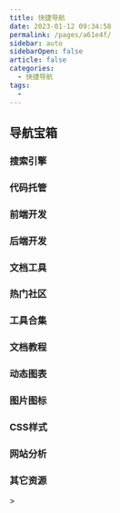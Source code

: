 ```yaml
---
title: 快捷导航
date: 2023-01-12 09:34:58
permalink: /pages/a61e4f/
sidebar: auto
sidebarOpen: false
article: false
categories: 
  - 快捷导航
tags: 
  - 
---
```



<h2 class="dhTitle">导航宝箱<badge text="New"/></h2>

### 搜索引擎

<ClientOnly>
  <Card :cardData="cardData0" :cardListSize=3 carTitlColor="#000" />
</ClientOnly>

### 代码托管

<ClientOnly>
  <Card :cardData="cardData1" :cardListSize=3 carTitlColor="#000" carHoverColor="#000" />
</ClientOnly>

### 前端开发

<ClientOnly>
  <Card :cardData="cardData7_1" :cardListSize=5 carTitlColor="#000" carHoverColor="#000" />
</ClientOnly>

<ClientOnly>
  <Card :cardData="cardData7_2" :cardListSize=3 carTitlColor="#000" carHoverColor="#000" />
</ClientOnly>

<ClientOnly>
  <Card :cardData="cardData7_3" :cardListSize=3 carTitlColor="#000" carHoverColor="#000" />
</ClientOnly>

<ClientOnly>
  <Card :cardData="cardData7_4" :cardListSize=3 carTitlColor="#000" carHoverColor="#000" />
</ClientOnly>

<ClientOnly>
  <Card :cardData="cardData7_99" :cardListSize=3 carTitlColor="#000" carHoverColor="#000" />
</ClientOnly>

### 后端开发

<ClientOnly>
  <Card :cardData="cardData6" :cardListSize=3 carTitlColor="#000" carHoverColor="#000" />
</ClientOnly>

### 文档工具

<ClientOnly>
  <Card :cardData="cardData5" :cardListSize=3 carTitlColor="#000" carHoverColor="#000" />
</ClientOnly>

### 热门社区

<ClientOnly>
  <Card :cardData="cardData2" :cardListSize=3 carTitlColor="#000" carHoverColor="#000" />
</ClientOnly>

### 工具合集

<ClientOnly>
  <Card :cardData="cardData3" :cardListSize=3 carTitlColor="#000" carHoverColor="#000" />
</ClientOnly>

### 文档教程

<ClientOnly>
  <Card :cardData="cardData4" :cardListSize=3 carTitlColor="#000" carHoverColor="#000" />
</ClientOnly>

### 动态图表

<ClientOnly>
  <Card :cardData="cardData8" :cardListSize=3 carTitlColor="#000" carHoverColor="#000" />
</ClientOnly>

### 图片图标

<ClientOnly>
  <Card :cardData="cardData9" :cardListSize=3 carTitlColor="#000" carHoverColor="#000" />
</ClientOnly>

### CSS样式

<ClientOnly>
  <Card :cardData="cardData10" :cardListSize=3 carTitlColor="#000" carHoverColor="#000" />
</ClientOnly>

### 网站分析

<ClientOnly>
  <Card :cardData="cardData11" :cardListSize=3 carTitlColor="#000" carHoverColor="#000" />
</ClientOnly>

### 其它资源

<ClientOnly>
  <Card :cardData="cardData99" :cardListSize=4 carTitlColor="#000" carHoverColor="#000" />
</ClientOnly>



<script>
export default {
    data() {
    return {
      // 搜索引擎
      cardData0: [
        {
          id: '0',
          cardSrc: "http://www.baidu.com/",
          cardImgSrc: "https://cdn.staticaly.com/gh/xustudyxu/image-hosting1@master/20220727/image.3pqlzj1x06i0.webp",
          cardName: "百度",
          cardContent:
            "百度——全球最大的中文搜索引擎及最大的中文网站，全球领先的人工智能公司",
        },
        {
          cardSrc: "http://www.google.com/",
          cardImgSrc: "https://cdn.staticaly.com/gh/xustudyxu/image-hosting1@master/20220727/image.4wa0rqojgju0.webp",
          cardName: "Google",
          cardContent:
            "全球最大的搜索引擎公司",
        },
        {
          cardSrc: "https://www.bing.com/",
          cardImgSrc: "https://cdn.staticaly.com/gh/xustudyxu/image-hosting1@master/20220727/image.6vacdo65pv80.webp",
          cardName: "Bing",
          cardContent:
            "微软公司推出的用以取代Live Search的搜索引擎",
        },
      ],
      // 代码托管
      cardData1: [
        {
          id: '1',
          cardSrc: "https://github.com/",
          cardImgSrc: "https://cdn.staticaly.com/gh/xustudyxu/image-hosting1@master/20220727/image.47uqk90t5u40.webp",
          cardName: "Github",
          cardContent:
            "GitHub是一个面向开源及私有软件项目的托管平台",
        },
        {
          cardSrc: "https://gitee.com/",
          cardImgSrc: "https://cdn.staticaly.com/gh/xustudyxu/image-hosting1@master/20220727/image.5jahwt2d2wg0.webp",
          cardName: "Gitee",
          cardContent:
            "开源中国旗下的代码托管平台：码云",
        },
        {
          cardSrc: "https://vercel.com/",
          cardImgSrc: "https://cdn.staticaly.com/gh/xustudyxu/image-hosting1@master/20220727/image.5ndlp6bdqzo0.webp",
          cardName: "Vercel",
          cardContent:
            "Vercel 是前端框架和静态站点的平台，旨在与您的无头内容、商业或数据库集成",
        },
        {
          cardSrc: "https://coding.net/",
          cardImgSrc: "https://cdn.staticaly.com/gh/xustudyxu/image-hosting1@master/20220727/image.c4pcmu1i05k.webp",
          cardName: "Coding",
          cardContent:
            "一站式 DevOps，提升研发效能",
        },
          {
          cardSrc: "https://www.cloudflare.com/zh-cn/",
          cardImgSrc: "https://cdn.staticaly.com/gh/xustudyxu/image-hosting1@master/20220828/image.6xbzthyt1540.webp",
          cardName: "cloudflare",
          cardContent:
            "为云而建的全球性网络",
        },
      ],
      // 热门社区
      cardData2: [
        {
          id: '2',
          cardSrc: "http://www.csdn.net/",
          cardImgSrc: "https://cdn.staticaly.com/gh/xustudyxu/image-hosting1@master/20220727/image.ulc3qqzfghs.webp",
          cardName: "CDSN",
          cardContent:
            "中国专业IT社区CSDN",
        },
        {
          cardSrc: "http://www.cnblogs.com/",
          cardImgSrc: "https://cdn.staticaly.com/gh/xustudyxu/image-hosting1@master/20220727/image.6614kxsidk00.webp",
          cardName: "博客园",
          cardContent:
            "开发者的网上家园",
        },
        {
          cardSrc: "https://www.oschina.net/",
          cardImgSrc: "https://cdn.staticaly.com/gh/xustudyxu/image-hosting1@master/20220727/image.76l3jw6lnb80.webp",
          cardName: "OSChina",
          cardContent:
            "中国最大的开源技术社区",
        },
        {
          cardSrc: "https://segmentfault.com/",
          cardImgSrc: "https://cdn.staticaly.com/gh/xustudyxu/image-hosting1@master/20220727/image.mfbm84dtigw.webp",
          cardName: "饭否",
          cardContent:
            "中国领先的开发者技术社区",
        },
        {
          cardSrc: "https://juejin.im/",
          cardImgSrc: "https://cdn.staticaly.com/gh/xustudyxu/image-hosting1@master/20220727/image.26u55230mzrw.webp",
          cardName: "掘金",
          cardContent:
            "掘金是一个帮助开发者成长的社区，是一个面向互联网技术人的内容分享平台",
        },
        {
          cardSrc: "https://www.linuxidc.com/",
          cardImgSrc: "https://cdn.staticaly.com/gh/xustudyxu/image-hosting1@master/20220727/image.3kkpl2sgsks0.webp",
          cardName: "Linux公社",
          cardContent:
            "Linux系统门户网站",
        },
        {
          cardSrc: "https://www.ibm.com/developerworks/cn/",
          cardImgSrc: "https://cdn.staticaly.com/gh/xustudyxu/image-hosting1@master/20220727/image.3u2rvygwlxe0.webp",
          cardName: "IBM 开发者",
          cardContent:
            "IBM开发者社区",
        },
        {
          cardSrc: "https://www.jianshu.com/",
          cardImgSrc: "https://cdn.staticaly.com/gh/xustudyxu/image-hosting1@master/20220727/image.1df2aw89mu2o.webp",
          cardName: "简书",
          cardContent:
            "简书是一个优质的创作社区,在这里,你可以任性地创作,一篇短文、一张照片、一首诗、一幅画……我们相信,每个人都是生活中的艺术家,有着无穷的创造力",
        },
        {
          cardSrc: "https://stackoverflow.com/",
          cardImgSrc: "https://cdn.staticaly.com/gh/xustudyxu/image-hosting1@master/20220727/image.1qsgd0639fb4.webp",
          cardName: "stack overflow",
          cardContent:
            "Stack Overflow是最大、最值得信赖的在线社区，供开发人员学习、分享编程知识和建立职业生涯",
        },
        {
          cardSrc: "https://maliquankai.com/",
          cardImgSrc: "https://cdn.staticaly.com/gh/xustudyxu/image-hosting1@master/20220727/image.7kcyokst5w00.webp",
          cardName: "码力全开资源库",
          cardContent:
            "很全很强大，独立开发者/设计干货/优质利器/工具资源",
        },
        {
          cardSrc: "https://www.infoq.cn/topic/Front-end",
          cardImgSrc: "https://cdn.staticaly.com/gh/xustudyxu/image-hosting1@master/20220727/image.4tvv5k6aiyk0.webp",
          cardName: "InfoQ",
          cardContent:
            "在新陈代谢旺盛的前端领域，帮助开发者把握前端未来的方向，关注科技企业的前端实践，在这里看到前端的远端",
        },
      ],
      // 工具合集
      cardData3: [
        {
          id: '3',
          cardSrc: "https://c.runoob.com/",
          cardImgSrc: "https://cdn.staticaly.com/gh/xustudyxu/image-hosting1@master/20220727/image.59uei44a6mo0.webp",
          cardName: "菜鸟工具",
          cardContent:
            "菜鸟教程提供的工具集",
        },
        {
          cardSrc: "https://tool.oschina.net/",
          cardImgSrc: "https://cdn.staticaly.com/gh/xustudyxu/image-hosting1@master/20220727/image.274hc1fanw9w.webp",
          cardName: "工具",
          cardContent:
            "开源中国在线工具",
        },
        {
          cardSrc: "https://tool.lu//",
          cardImgSrc: "https://cdn.staticaly.com/gh/xustudyxu/image-hosting1@master/20220727/image.5beizfywkfg0.webp",
          cardName: "Tool工具箱",
          cardContent:
            "程序员的工具箱",
        },
        {
          cardSrc: "http://tools.jb51.net/",
          cardImgSrc: "https://cdn.staticaly.com/gh/xustudyxu/image-hosting1@master/20220727/image.5t4h4f2kcpc0.webp",
          cardName: "脚本之家",
          cardContent:
            "脚本之家旗下的工具箱",
        },
        {
          cardSrc: "https://123.w3cschool.cn/webtools/",
          cardImgSrc: "https://cdn.staticaly.com/gh/xustudyxu/image-hosting1@master/20220727/image.18l6cs89hj4w.webp",
          cardName: "W3Cschool",
          cardContent:
            "W3Cschool旗下的工具箱",
        },
        {
          cardSrc: "https://gitee.com/explore/all/",
          cardImgSrc: "https://cdn.staticaly.com/gh/xustudyxu/image-hosting1@master/20220727/image.9e53obgn7r0.webp",
          cardName: "Gitee开源",
          cardContent:
            "Gitee 开源项目推荐列表",
        },
        {
          cardSrc: "https://cloudconvert.com/",
          cardImgSrc: "https://cdn.staticaly.com/gh/xustudyxu/image-hosting1@master/20220727/image.7izxf4dt33g0.webp",
          cardName: "云转换",
          cardContent:
            "在线转化压缩包、字体、图片、视频、电子书",
        },
      ],
      // 文档教程
      cardData4: [
        {
          id: '4',
          cardSrc: "https://www.runoob.com/",
          cardImgSrc: "https://cdn.staticaly.com/gh/xustudyxu/image-hosting1@master/20220727/image.1fm15ld7kzwg.webp",
          cardName: "菜鸟教程",
          cardContent:
            "菜鸟教程集合",
        },
        {
          cardSrc: "https://www.w3cschool.cn/tutorial/",
          cardImgSrc: "https://cdn.staticaly.com/gh/xustudyxu/image-hosting1@master/20220727/image.1ump4j4leojk.webp",
          cardName: "w3cschool",
          cardContent:
            "w3cschool主要为初学者技术的人员提供在线学习教程和日常技术资料查询服务",
        },
        {
          cardSrc: "https://www.w3school.com.cn/",
          cardImgSrc: "https://cdn.staticaly.com/gh/xustudyxu/image-hosting1@master/20220727/image.f4861kw4tx4.webp",
          cardName: "w3cschool",
          cardContent:
            "W3School 是因特网上最大的 WEB 开发者资源，其中包括全面的教程、完善的参考手册以及庞大的代码库",
        },
        {
          cardSrc: "https://developer.mozilla.org/zh-CN/docs/Learn/",
          cardImgSrc: "https://cdn.staticaly.com/gh/xustudyxu/image-hosting1@master/20220727/image.217p88h4frhc.webp",
          cardName: "MDN",
          cardContent:
            "源于开发者，服务开发者",
        },
        {
          cardSrc: "https://www.javatpoint.com/",
          cardImgSrc: "https://cdn.staticaly.com/gh/xustudyxu/image-hosting1@master/20220727/image.h7jv72b02o8.webp",
          cardName: "JavaPoint",
          cardContent:
            "The Best Portal to Learn Technologies",
        },
      ],
      // 文档工具
      cardData5: [
        {
          id: '5',
          cardSrc: "https://vuepress.vuejs.org/zh/",
          cardImgSrc: "https://cdn.staticaly.com/gh/xustudyxu/image-hosting1@master/20220727/image.7jqpkv4svks0.webp",
          cardName: "VuePress",
          cardContent:
            "Vue 驱动的静态网站生成器，本项目就是使用VuePress开发的",
        },
        {
          cardSrc: "https://doc.xugaoyi.com/",
          cardImgSrc: "https://cdn.staticaly.com/gh/xustudyxu/image-hosting1@master/20220727/image.2wrz44lwua60.webp",
          cardName: "vuepress-theme-vdoing",
          cardContent:
            "🚀一款简洁高效的 VuePress 知识管理&博客 主题",
        },
        {
          cardSrc: "https://hexo.io/zh-cn/",
          cardImgSrc: "https://cdn.staticaly.com/gh/xustudyxu/image-hosting1@master/20220727/image.5s8ytfd64uc0.webp",
          cardName: "Hexo",
          cardContent:
            "快速、简洁且高效的博客框架",
        },
        {
          cardSrc: "https://www.yuque.com/",
          cardImgSrc: "https://cdn.staticaly.com/gh/xustudyxu/image-hosting1@master/20220727/image.1jj166jsbu2o.webp",
          cardName: "语雀",
          cardContent:
            "新一代云端知识库，个人笔记与知识创作，团队协同与知识沉淀",
        },
        {
          cardSrc: "https://www.gitbook.com/",
          cardImgSrc: "https://cdn.staticaly.com/gh/xustudyxu/image-hosting1@master/20220727/image.1ec8v8uv3g8w.webp",
          cardName: "Gitbook",
          cardContent:
            "一个先进可定制的文档格式工具",
        },
        {
          cardSrc: "https://docsify.js.org/#/zh-cn/",
          cardImgSrc: "https://cdn.staticaly.com/gh/xustudyxu/image-hosting1@master/20220727/image.41ly03t77wk0.webp",
          cardName: "Docsify",
          cardContent:
            "一个神奇的文档网站生成工具",
        },
      ],
      // 后端开发
      cardData6: [
        {
          id: '6',
          cardSrc: "https://spring.io/projects/spring-boot/",
          cardImgSrc: "https://cdn.staticaly.com/gh/xustudyxu/image-hosting1@master/20220727/image.16hk0sxpgkv4.webp",
          cardName: "Spring",
          cardContent:
            "Spring框架是一个开放源代码的J2EE应用程序框架",
        },
        {
          cardSrc: "https://mybatis.org/mybatis-3/zh/index.html",
          cardImgSrc: "https://cdn.staticaly.com/gh/xustudyxu/image-hosting1@master/20220727/image.1xos3s82k9b4.webp",
          cardName: "MyBatis",
          cardContent:
            "MyBatis 是一款优秀的持久层框架，它支持定制化 SQL、存储过程以及高级映射",
        },
        {
          cardSrc: "https://mybatis.plus/",
          cardImgSrc: "https://cdn.staticaly.com/gh/xustudyxu/image-hosting1@master/20220727/image.5y01bvzrock0.webp",
          cardName: "MyBatis Plus",
          cardContent:
            "MyBatis 的增强工具，在 MyBatis 的基础上只做增强不做改变，为简化开发、提高效率而生",
        },
        {
          cardSrc: "https://mvnrepository.com/",
          cardImgSrc: "https://cdn.staticaly.com/gh/xustudyxu/image-hosting1@master/20220727/image.4vtvft303x80.webp",
          cardName: "Maven",
          cardContent:
            "Maven 仓库检索，非常常用",
        },
        {
          cardSrc: "https://docs.gradle.org/current/userguide/userguide.html",
          cardImgSrc: "https://cdn.staticaly.com/gh/xustudyxu/image-hosting1@master/20220727/image.64qnhbq5r2o0.webp",
          cardName: "Gradle",
          cardContent:
            "基于Apache Ant和Apache Maven概念的项目自动化构建开源工具",
        },
      ],
      // 前端开发
      // Vue UI
      cardData7_1: [
        {
          id: '7_1',
          title: 'Vue & UI',
          cardSrc: "https://cn.vuejs.org/",
          cardImgSrc: "https://cdn.staticaly.com/gh/xustudyxu/image-hosting1@master/20220727/image.3b72sm9aws00.webp",
          cardName: "Vue",
          cardContent:
            "渐进式 JavaScript 框架",
        },
        {
          cardSrc: "https://element.eleme.cn/#/zh-CN/",
          cardImgSrc: "https://cdn.staticaly.com/gh/xustudyxu/image-hosting1@master/20220727/image.58zojzwmknk0.webp",
          cardName: "Element-UI",
          cardContent:
            "Element，一套为开发者、设计师和产品经理准备的基于 Vue 的桌面端组件库",
        },
        {
          cardSrc: "https://next.antdv.com/docs/vue/introduce-cn/",
          cardImgSrc: "https://cdn.staticaly.com/gh/xustudyxu/image-hosting1@master/20220727/image.7jdf1lp132s0.webp",
          cardName: "Ant Design Vue",
          cardContent:
            "Vue UI 之 Ant Design Vue，蚂蚁金服的 Vue 框架",
        },
        {
          cardSrc: "https://www.iviewui.com/",
          cardImgSrc: "https://cdn.staticaly.com/gh/xustudyxu/image-hosting1@master/20220727/image.3uk07lddi520.webp",
          cardName: "View UI",
          cardContent:
            "View UI 是一套基于 Vue.js 的高质量UI 组件库",
        },
        {
          cardSrc: "https://youzan.github.io/vant/#/zh-CN/",
          cardImgSrc: "https://img01.yzcdn.cn/vant/logo.png",
          cardName: "Vant",
          cardContent:
            "轻量、可靠的移动端 Vue 组件库",
        },
      ],
      // React UI
      cardData7_2: [
        {
          id: '7_2',
          title: 'React & UI',
          cardSrc: "https://react.docschina.org/",
          cardImgSrc: "https://cdn.staticaly.com/gh/xustudyxu/image-hosting1@master/20220727/image.c1ngqsui6yg.webp",
          cardName: "React",
          cardContent:
            "用于构建用户界面的 JavaScript 库",
        },
        {
          cardSrc: "https://ant.design/index-cn",
          cardImgSrc: "https://cdn.staticaly.com/gh/xustudyxu/image-hosting1@master/20220727/image.53x14njtkco0.webp",
          cardName: "Ant Design",
          cardContent:
            "React 开箱即用的中台前端/设计解决方案",
        },
        {
          cardSrc: "https://react-bootstrap.github.io/",
          cardImgSrc: "https://cdn.staticaly.com/gh/xustudyxu/image-hosting1@master/20220727/image.36jamabquxi0.webp",
          cardName: "Ant Design Vue",
          cardContent:
            "最流行的前端框架 bootstrap，为 React 适配",
        },
        {
          cardSrc: "https://mui.com/",
          cardImgSrc: "https://cdn.staticaly.com/gh/Kele-Bingtang/static/img/tools/20220105224500.png",
          cardName: "MATERIAL-UI",
          cardContent:
            "View UI 是一套基于 Vue.js 的高质量UI 组件库",
        },
        {
          cardSrc: "https://youzan.github.io/vant/#/zh-CN/",
          cardImgSrc: "https://img01.yzcdn.cn/vant/logo.png",
          cardName: "Vant",
          cardContent:
            "轻量、可靠的移动端 Vue 组件库",
        },
      ],
      // React UI
      cardData7_3: [
        {
          id: '7_3',
          title: '效果组件',
          cardSrc: "https://animate.style/",
          cardImgSrc: "https://cdn.staticaly.com/gh/xustudyxu/image-hosting1@master/20220727/image.2x1186rvlui0.webp",
          cardName: "Animate.css",
          cardContent:
            "动画库",
        },
        {
          cardSrc: "https://www.swiper.com.cn/",
          cardImgSrc: "https://cdn.staticaly.com/gh/xustudyxu/image-hosting1@master/20220727/image.6u6nv3qaoxo0.webp",
          cardName: "Swiper",
          cardContent:
            "轮播组件",
        },
        {
          cardSrc: "http://www.mescroll.com/",
          cardImgSrc: "https://cdn.staticaly.com/gh/xustudyxu/image-hosting1@master/20220727/image.455ge7okosu0.webp",
          cardName: "mescroll",
          cardContent:
            "下拉刷新和上拉加载框架-基于原生JS",
        },
      ],
      // 工具类
      cardData7_4: [
        {
          id: '7_4',
          title: '工具类',
          cardSrc: "https://www.lodashjs.com/",
          cardImgSrc: "https://cdn.staticaly.com/gh/xustudyxu/image-hosting1@master/20220727/image.5roafgon1dc0.webp",
          cardName: "Lodash",
          cardContent:
            "Lodash 是一个一致性、模块化、高性能的 JavaScript 实用工具库",
        },
        {
          cardSrc: "https://dayjs.fenxianglu.cn/",
          cardImgSrc: "https://cdn.staticaly.com/gh/xustudyxu/image-hosting1@master/20220727/image.22thyx8y7fc0.webp",
          cardName: "Day.js",
          cardContent:
            "Day.js是一个极简的JavaScript库，可以为现代浏览器解析、验证、操作和显示日期和时间",
        },
        {
          cardSrc: "https://github.com/hustcc/timeago.js",
          cardImgSrc: "https://cdn.staticaly.com/gh/xustudyxu/image-hosting1@master/20220727/image.2x1186rvlui0.webp",
          cardName: "Timeago.js",
          cardContent:
            "相对时间，如N小时前",
        },
        {
          cardSrc: "https://echarts.apache.org/zh/index.html",
          cardImgSrc: "https://cdn.staticaly.com/gh/apache/echarts-website@asf-site/zh/images/logo.png?_v_=20200710_1",
          cardName: "Apache ECharts",
          cardContent:
            "一个基于 JavaScript 的开源可视化图表库",
        },
        {
          cardSrc: "https://pandao.github.io/editor.md/",
          cardImgSrc: "https://cdn.staticaly.com/gh/xustudyxu/image-hosting1@master/20220727/image.3o9je38kc7e0.webp",
          cardName: "Meditor.md",
          cardContent:
            "开源在线 Markdown 编辑器",
        },
        {
          cardSrc: "https://github.com/validatorjs/validator.js",
          cardImgSrc: "https://cdn.staticaly.com/gh/xustudyxu/image-hosting1@master/20220727/image.2x1186rvlui0.webp",
          cardName: "validator.js",
          cardContent:
            "表单验证库",
        },
      ],
      // 其他
      cardData7_99: [
        {
          id: '7_99',
          title: '其他',
          cardSrc: "https://www.bootcss.com/",
          cardImgSrc: "https://cdn.staticaly.com/gh/xustudyxu/image-hosting1@master/20220727/image.455ge7okosu0.webp",
          cardName: "BootStrap",
          cardContent:
            "简洁、直观、强悍的前端开发框架，让web开发更迅速、简单",
        },
        {
          cardSrc: "https://www.npmjs.cn/",
          cardImgSrc: "https://cdn.staticaly.com/gh/xustudyxu/image-hosting1@master/20220727/image.5roafgon1dc0.webp",
          cardName: "NPM",
          cardContent:
            "NodeJS 包管理文档",
        },
        {
          cardSrc: "https://www.angularjs.net.cn/",
          cardImgSrc: "https://cdn.staticaly.com/gh/xustudyxu/image-hosting1@master/20220727/image.4vqx3izkscg0.webp",
          cardName: "AngularJS",
          cardContent:
            "AngularJS是一款优秀的前端JS框架",
        },
        {
          cardSrc: "https://electronjs.org/",
          cardImgSrc: "https://cdn.staticaly.com/gh/xustudyxu/image-hosting1@master/20220727/image.3o9je38kc7e0.webp",
          cardName: "Electron",
          cardContent:
            "Electron 是一个赋力前端进行跨平台开发的框架,让开发人员使用 JavaScript，HTML 和 CSS 等前端技术构建跨平台的桌面应用",
        },
        {
          cardSrc: "https://caniuse.com/",
          cardImgSrc: "https://cdn.staticaly.com/gh/xustudyxu/image-hosting1@master/20220727/image.2soa23qm1cw0.webp",
          cardName: "can i use",
          cardContent:
            "前端常用网站了,查看不同属性和方法的兼容性",
        },
      ],
      // 动态图表
      cardData8: [
        {
          id: '8',
          cardSrc: "https://www.echartsjs.com/examples/zh/index.html",
          cardImgSrc: "https://cdn.staticaly.com/gh/xustudyxu/image-hosting1@master/20220727/image.42o1sx9nii60.webp",
          cardName: "Echarts",
          cardContent:
            "百度开发的可定制的数据可视化图表，已经捐给Apache",
        },
        {
          cardSrc: "https://antv.vision/zh",
          cardImgSrc: "https://cdn.staticaly.com/gh/xustudyxu/image-hosting1@master/20220727/image.6ycfcx9ocrc0.webp",
          cardName: "AntV",
          cardContent:
            "蚂蚁金服全新一代数据可视化解决方案，致力于提供一套简单方便、专业可靠、无限可能的数据可视化最佳实践",
        },
        {
          cardSrc: "https://d3js.org/",
          cardImgSrc: "https://cdn.staticaly.com/gh/xustudyxu/image-hosting1@master/20220727/image.22thyx8y7fc0.webp",
          cardName: "D3",
          cardContent:
            "用动态图形显示数据的JavaScript库",
        },
        {
          cardSrc: "https://threejs.org/",
          cardImgSrc: "https://cdn.staticaly.com/gh/xustudyxu/image-hosting1@master/20220810/image.60r3awque2o0.webp",
          cardName: "ThreeJs",
          cardContent:
            "运行在浏览器中的3D 引擎",
        },
        {
          cardSrc: "https://www.highcharts.com/",
          cardImgSrc: "https://cdn.staticaly.com/gh/xustudyxu/image-hosting1@master/20220727/image.1dj039oz2nhc.webp",
          cardName: "HighCharts",
          cardContent:
            "兼容 IE6+、支持移动端、图表类型丰富的HTML5交互性图表库",
        },
        {
          cardSrc: "https://www.chartjs.org/",
          cardImgSrc: "https://cdn.staticaly.com/gh/xustudyxu/image-hosting1@master/20220727/image.3ovw1euavum0.webp",
          cardName: "ChartJs",
          cardContent:
            "基于 HTML5 的 JavaScript 图表库",
        },
        {
          cardSrc: "http://www.flotcharts.org/",
          cardImgSrc: "https://cdn.staticaly.com/gh/xustudyxu/image-hosting1@master/20220727/image.4k26krzai6g0.webp",
          cardName: "FlotCharts",
          cardContent:
            "基于jQuery的Charts，Grafana就是用的它",
        },
      ],
      // 图片图标
      cardData9: [
        {
          id: '9',
          cardSrc: "http://fontawesome.dashgame.com/",
          cardImgSrc: "https://cdn.staticaly.com/gh/xustudyxu/image-hosting1@master/20220727/image.1mb1wk4apye.webp",
          cardName: "fonta Wesome",
          cardContent:
            "完美的图标字体库",
        },
        {
          cardSrc: "https://squoosh.app/",
          cardImgSrc: "https://cdn.staticaly.com/gh/xustudyxu/image-hosting1@master/20220727/image.22x1kuyrjx0g.webp",
          cardName: "Squoosh",
          cardContent:
            "谷歌出品在线免费图片压缩工具神器",
        },
        {
          cardSrc: "http://zhitu.isux.us/",
          cardImgSrc: "https://cdn.staticaly.com/gh/xustudyxu/image-hosting1@master/20220727/image.2ck147h1q3dw.webp",
          cardName: "智图",
          cardContent:
            "腾讯出品，在线图片压缩，支持转成 webP 处理静态图片时候很好用",
        },
        {
          cardSrc: "https://www.picdiet.com/zh-cn",
          cardImgSrc: "https://cdn.staticaly.com/gh/xustudyxu/image-hosting1@master/20220727/image.5snmz7x0ams0.webp",
          cardName: "Picdiet",
          cardContent:
            "Picdiet是一款在线批量压缩图片神器，它不需要后端服务器或者API的支持，仅通过你的浏览器来压缩图片大小，这意味着它压缩图片极快并且不会导致隐私或敏感图片泄漏",
        },
        {
          cardSrc: "http://www.aigei.com/bgremover/",
          cardImgSrc: "https://cdn.staticaly.com/gh/xustudyxu/image-hosting1@master/20220727/image.3bvzls7ozgk0.webp",
          cardName: "Bgremover",
          cardContent:
            "在线图片去底工具",
        },
        {
          cardSrc: "https://www.photopea.com/",
          cardImgSrc: "https://cdn.staticaly.com/gh/xustudyxu/image-hosting1@master/20220727/image.34gutm9su440.webp",
          cardName: "Photopea",
          cardContent:
            "网页版本 Photoshop，非常强大",
        },
        {
          cardSrc: "https://www.iconfont.cn/",
          cardImgSrc: "https://cdn.staticaly.com/gh/xustudyxu/image-hosting1@master/20220727/image.3yqcz2j2ifu0.webp",
          cardName: "Iconfont",
          cardContent:
            "阿里妈妈MUX倾力打造的矢量图标管理、交流平台。设计师将图标上传到Iconfont平台，用户可以自定义下载多种格式的icon，平台也可将图标转换为字体，便于前端工程师自由调整与调用",
        },
        {
          cardSrc: "http://cssicon.space/",
          cardImgSrc: "https://cdn.staticaly.com/gh/xustudyxu/image-hosting1@master/20220727/image.4mafieajtoc0.webp",
          cardName: "Css Icon",
          cardContent:
            "所有的 icon 都是纯 css 画的 缺点：icon 不够多",
        },
      ],
      // CSS样式
      cardData10: [
        {
          id: '10',
          cardSrc: "http://sass.bootcss.com/",
          cardImgSrc: "https://cdn.staticaly.com/gh/xustudyxu/image-hosting1@master/20220727/image.54uibtzkqyo0.webp",
          cardName: "SAAS",
          cardContent:
            "Sass 是成熟、稳定、强大的 CSS 扩展语言",
        },
        {
          cardSrc: "https://stylus.bootcss.com/",
          cardImgSrc: "https://cdn.staticaly.com/gh/xustudyxu/image-hosting1@master/20220727/image.508p1osco9o0.webp",
          cardName: "Stylus",
          cardContent:
            "富于表现力、动态的、健壮的 CSS",
        },
        {
          cardSrc: "https://less.bootcss.com/",
          cardImgSrc: "https://cdn.staticaly.com/gh/xustudyxu/image-hosting1@master/20220727/image.4s872alw9hc0.webp",
          cardName: "Less",
          cardContent:
            "给 CSS 加点料",
        },
        {
          cardSrc: "http://apps.eky.hk/css-triangle-generator/",
          cardImgSrc: "https://cdn.staticaly.com/gh/xustudyxu/image-hosting1@master/20220727/image.4lxex8o6z1i.webp",
          cardName: "CSS riangle",
          cardContent:
            "帮你快速用 css 做出三角形",
        },
        {
          cardSrc: "http://www.cssarrowplease.com/",
          cardImgSrc: "https://cdn.staticaly.com/gh/xustudyxu/image-hosting1@master/20220810/image.5ee1sv9n2ig0.webp",
          cardName: "CSS Arrow",
          cardContent:
            "帮你做对话框三角的",
        },
        {
          cardSrc: "hhttps://bennettfeely.com/image-effects/",
          cardImgSrc: "https://cdn.staticaly.com/gh/xustudyxu/image-hosting1@master/20220727/image.28ill757xhj4.webp",
          cardName: "CSS Effects",
          cardContent:
            "图片CSS样式控制",
        },
        {
          cardSrc: "https://app.zeplin.io/",
          cardImgSrc: "https://cdn.staticaly.com/gh/xustudyxu/image-hosting1@master/20220727/image.509duycdceg0.webp",
          cardName: "zeplin",
          cardContent:
            "前端和设计师神器，有标注、Style Guide、版本管理、简单的团队协作，重点是前端不用写css 了，复制就可以了",
        },
        {
          cardSrc: "hhttp://bennettfeely.com/clippy/",
          cardImgSrc: "https://cdn.staticaly.com/gh/xustudyxu/image-hosting1@master/20220727/image.509duycdceg0.webp",
          cardName: "clippy",
          cardContent:
            "在线帮你使用 css clip-path 做出各种形状的图形",
        },
      ],
      // 网站分析
      cardData11: [
        {
          id: '11',
          cardSrc: "https://tongji.baidu.com/",
          cardImgSrc: "https://cdn.staticaly.com/gh/xustudyxu/image-hosting1@master/20220727/image.3grq7r0ndxo.webp",
          cardName: "百度统计",
          cardContent:
            "基于百度大数据能力,实现全域数据自动化采集、融合多种模型算法,赋能企业深入分析洞察用户行为,以驱动用户运营策略优化、产品用户体验提升及全渠道归因最大化转化效果",
        },
        {
          cardSrc: "https://ziyuan.baidu.com/",
          cardImgSrc: "https://cdn.staticaly.com/gh/xustudyxu/image-hosting1@master/20220727/image.6aluvdow35s0.webp",
          cardName: "百度资源",
          cardContent:
            "百度搜索面向合作伙伴的官方平台，为开发者、内容创作者、站点管理者等伙伴，提供优化工具、数据、课程、Q&A等服务，助力资源进入搜索，同时提供搜索项目合作机会，让优质资源脱颖而出",
        },
        {
          cardSrc: "https://developers.google.cn/analytics/",
          cardImgSrc: "https://cdn.staticaly.com/gh/xustudyxu/image-hosting1@master/20220727/image.1x0uqpmwa1xc.webp",
          cardName: "谷歌分析",
          cardContent:
            "收集、配置并分析您的数据,助力您覆盖最理想的受众群体",
        },
        {
          cardSrc: "https://www.aicesu.cn/",
          cardImgSrc: "https://cdn.staticaly.com/gh/xustudyxu/image-hosting1@master/20220727/image.15fjrlf0pfls.webp",
          cardName: "爱测速",
          cardContent:
            "谷歌网站测速 PageSpeed Insights - Google网页性能优化测试，全面分析提升网页加载速度与网站测试评分",
        },
        {
          cardSrc: "https://www.boce.com/",
          cardImgSrc: "https://cdn.staticaly.com/gh/xustudyxu/image-hosting1@master/20220727/image.3aywl1itto20.webp",
          cardName: "BOCE",
          cardContent:
            "拨测-免费的域名检测工具网-网站测速-ping检测-域名污染-域名被墙-dns查询-IPv6网站测试-路由跟踪查询-劫持检测",
        },
      ],
      // 其它资源
      cardData99: [
        {
          id: '99',
          cardSrc: "https://github.com/fkling/astexplorer/",
          cardImgSrc: "https://cdn.staticaly.com/gh/xustudyxu/image-hosting1@master/20220727/image.509duycdceg0.webp",
          cardName: "astexplorer",
          cardContent: "一个在线 ast 生成器",
        },
        {
          cardSrc: "https://30secondsofcode.org/",
          cardImgSrc: "https://cdn.staticaly.com/gh/xustudyxu/image-hosting1@master/20220727/image.509duycdceg0.webp",
          cardName: "30 seconds of code",
          cardContent:
            "收集了许多有用的代码小片段",
        },
        {
          cardSrc: "https://jex.im/regulex/",
          cardImgSrc: "https://cdn.staticaly.com/gh/xustudyxu/image-hosting1@master/20220727/image.509duycdceg0.webp",
          cardName: "jex",
          cardContent:
            "正则可视化网站，配合上面的 Regular Expressions，写正则方便很多",
        },
        {
          cardSrc: "https://jsfiddle.net/",
          cardImgSrc: "https://cdn.staticaly.com/gh/xustudyxu/image-hosting1@master/20220727/image.509duycdceg0.webp",
          cardName: "jsfiddle",
          cardContent:
            "在线运行代码网站 很不错，可惜要翻墙",
        },
        {
          cardSrc: "https://codepan.net/",
          cardImgSrc: "https://cdn.staticaly.com/gh/xustudyxu/image-hosting1@master/20220727/image.509duycdceg0.webp",
          cardName: "codepan",
          cardContent:
            "在线运行代码网站 不用翻墙，可以自己部署",
        },
        {
          cardSrc: "https://fiddle.md/",
          cardImgSrc: "https://cdn.staticaly.com/gh/xustudyxu/image-hosting1@master/20220727/image.509duycdceg0.webp",
          cardName: "fiddle.md",
          cardContent:
            "一个方便的在线共享 markdown 在线笔试题一般都用这个",
        },
        {
          cardSrc: "https://www.jsdelivr.com/",
          cardImgSrc: "https://cdn.staticaly.com/gh/xustudyxu/image-hosting1@master/20220727/image.509duycdceg0.webp",
          cardName: "jsdelivr",
          cardContent:
            "cdn 服务",
        },
        {
          cardSrc: "https://unpkg.com/",
          cardImgSrc: "https://cdn.staticaly.com/gh/xustudyxu/image-hosting1@master/20220727/image.509duycdceg0.webp",
          cardName: "unpkg",
          cardContent:
            "常用的 cdn 服务",
        },
        {
          cardSrc: "https://coderpad.io/",
          cardImgSrc: "https://cdn.staticaly.com/gh/xustudyxu/image-hosting1@master/20220727/image.509duycdceg0.webp",
          cardName: "coderpad",
          cardContent:
            "远程面试的神器，可以让面试者远程写代码 不过需要翻墙",
        },
        {
          cardSrc: "http://www.icode.live/",
          cardImgSrc: "https://cdn.staticaly.com/gh/xustudyxu/image-hosting1@master/20220727/image.509duycdceg0.webp",
          cardName: "icode",
          cardContent:
            "有赞团队出品的 coderpad 可以互补，它不需要翻墙",
        },
        {
          cardSrc: "https://www.codeadvice.io/",
          cardImgSrc: "https://cdn.staticaly.com/gh/xustudyxu/image-hosting1@master/20220727/image.509duycdceg0.webp",
          cardName: "codeadvice",
          cardContent:
            "又一个让面试者远程写代码的网址",
        },
        {
          cardSrc: "https://snipper.io/",
          cardImgSrc: "https://cdn.staticaly.com/gh/xustudyxu/image-hosting1@master/20220727/image.509duycdceg0.webp",
          cardName: "snipper",
          cardContent:
            "一个代码协同的网站。你新建一个代码片段，然后把网址分享给其他人，就可以看到他们的实时编辑",
        },
        {
          cardSrc: "https://codesandbox.io/",
          cardImgSrc: "https://cdn.staticaly.com/gh/xustudyxu/image-hosting1@master/20220727/image.509duycdceg0.webp",
          cardName: "codesandbox",
          cardContent:
            "一个可以在线编辑且提供在线 demo 的网站 支持 vue react angular 多种框架 神器",
        },
        {
          cardSrc: "https://tympanus.net/codrops/",
          cardImgSrc: "https://cdn.staticaly.com/gh/xustudyxu/image-hosting1@master/20220727/image.509duycdceg0.webp",
          cardName: "codrops",
          cardContent:
            "上面的交互都非常酷炫",
        },
        {
          cardSrc: "https://bestofjs.org/",
          cardImgSrc: "https://cdn.staticaly.com/gh/xustudyxu/image-hosting1@master/20220727/image.509duycdceg0.webp",
          cardName: "bestofjs",
          cardContent:
            "查看一个项目增长经历，Star 数变化的网站，辅助你判断这个库的质量 ",
        },
 	 ],
};
  },
}
</script>>


